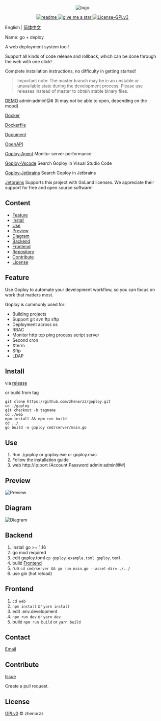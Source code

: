 <p align=center>
    <img src="./banner.png" alt="logo" title="logo" />
</p>

<p align="center">
  <a href="#">
      <img src="https://img.shields.io/badge/readme%20style-standard-brightgreen.svg" alt="readme">
  </a>
  <a href="#">
      <img src="https://img.shields.io/badge/give%20me-a%20star-green.svg" alt="give me a star">
    </a>
  <a href="LICENSE">
    <img src="https://img.shields.io/badge/License-GPLv3-yellow.svg" alt="License-GPLv3">
  </a>
</p>

English | [简体中文](./README.zh-CN.md)

Name: go + deploy

A web deployment system tool!

Support all kinds of code release and rollback, which can be done through the web with one click!

Complete installation instructions, no difficulty in getting started!

> Important note: The master branch may be in an unstable or unavailable state during the development process. Please use releases instead of master to obtain stable binary files.

[DEMO](http://demo.goploy.icu) admin:admin!@# (It may not be able to open, depending on the mood)

[Docker](https://hub.docker.com/r/zhenorzz/goploy)

[Dockerfile](./docker/Dockerfile)

[Document](https://docs.goploy.icu)

[OpenAPI](https://api-doc.goploy.icu)

[Goploy-Agent](https://github.com/zhenorzz/goploy-agent) Monitor server performance

[Goploy-Vscode](https://github.com/goploy-devops/goploy-vscode) Search Goploy in Visual Studio Code

[Goploy-Jetbrains](https://github.com/goploy-devops/goploy-jetbrains) Search Goploy in Jetbrains

[Jetbrains](https://www.jetbrains.com/?from=zhenorzz/goploy) Supports this project with GoLand licenses. We appreciate their support for free and open source software!

## Content

- [Feature](#Feature)
- [Install](#Install)
- [Use](#Use)
- [Preview](#Preview)
- [Diagram](#Diagram)
- [Backend](#Backend)
- [Frontend](#Frontend)
- [Repository](#Repository)
- [Contribute](#Contribute)
- [License](#License)

## Feature

Use Goploy to automate your development workflow, so you can focus on work that matters most. 

Goploy is commonly used for:

- Building projects
- Support git svn ftp sftp
- Deployment across os
- RBAC
- Monitor http tcp ping process script server
- Second cron 
- Xterm
- Sftp
- LDAP

## Install

via [release](https://github.com/zhenorzz/goploy/releases)

or build from tag
```
git clone https://github.com/zhenorzz/goploy.git
cd ./goploy
git checkout -b tagname
cd ./web
npm install && npm run build
cd ../
go build -o goploy cmd/server/main.go
```

## Use
1. Run ./goploy or goploy.exe or goploy.mac
2. Follow the installation guide
3. web http://ip:port  (Account:Password admin:admin!@#)

## Preview
![Preview](./preview.gif)

## Diagram
![Diagram](./goploy.png)

## Backend
1. Install go >= 1.16
2. go mod required
3. edit goploy.toml `cp goploy.example.toml goploy.toml`
4. build [Frontend](#Frontend)
5. run `cd cmd/server && go run main.go --asset-dir=../../`
6. use gin (hot reload)

## Frontend
1. `cd web`
2. `npm install` or `yarn install`
3. edit .env.development
4. `npm run dev` or `yarn dev`
5. build `npm run build` or `yarn build`

## Contact

[Email](mailto:zhenorzz@gmail.com)

## Contribute

[Issue](https://github.com/zhenorzz/goploy/issues/new) 

Create a pull request.

## License

[GPLv3](LICENSE) © zhenorzz
